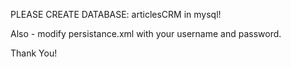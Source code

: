 PLEASE CREATE DATABASE: articlesCRM in mysql!

Also - modify persistance.xml with your username and password.

Thank You!
